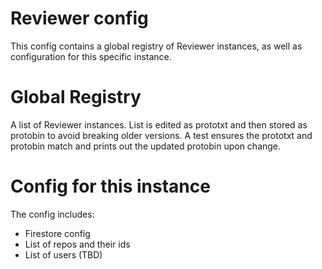 # Reviewer config
This config contains a global registry of Reviewer instances, as well as configuration for this
specific instance.

# Global Registry
A list of Reviewer instances. List is edited as prototxt and then stored as protobin to avoid
breaking older versions. A test ensures the prototxt and protobin match and prints out the updated
protobin upon change.

# Config for this instance
The config includes:
* Firestore config
* List of repos and their ids
* List of users (TBD)
